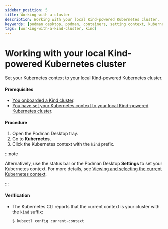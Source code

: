 ```yaml
---
sidebar_position: 5
title: Working with a cluster
description: Working with your local Kind-powered Kubernetes cluster.
keywords: [podman desktop, podman, containers, setting context, kubernetes, kind]
tags: [working-with-a-kind-cluster, kind]
---
```


# Working with your local Kind-powered Kubernetes cluster

Set your Kubernetes context to your local Kind-powered Kubernetes cluster.

#### Prerequisites

- [You onboarded a Kind cluster](/docs/kind).
- [You have set your Kubernetes context to your local Kind-powered Kubernetes cluster](/docs/kind/working-with-your-local-kind-cluster).

#### Procedure

1. Open the Podman Desktop tray.
2. Go to **Kubernetes**.
3. Click the Kubernetes context with the `kind` prefix.

:::note

Alternatively, use the status bar or the Podman Desktop **Settings** to set your Kubernetes context. For more details, see [Viewing and selecting the current Kubernetes context](/docs/kubernetes/viewing-and-selecting-current-kubernetes-context).

:::

#### Verification

- The Kubernetes CLI reports that the current context is your cluster with the `kind` suffix:

  ```shell-session
  $ kubectl config current-context
  ```
